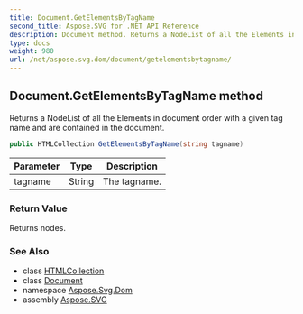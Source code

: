 ```yaml
---
title: Document.GetElementsByTagName
second_title: Aspose.SVG for .NET API Reference
description: Document method. Returns a NodeList of all the Elements in document order with a given tag name and are contained in the document
type: docs
weight: 980
url: /net/aspose.svg.dom/document/getelementsbytagname/
---
```

## Document.GetElementsByTagName method

Returns a NodeList of all the Elements in document order with a given tag name and are contained in the document.

```csharp
public HTMLCollection GetElementsByTagName(string tagname)
```

| Parameter | Type | Description |
| --- | --- | --- |
| tagname | String | The tagname. |

### Return Value

Returns nodes.

### See Also

* class [HTMLCollection](../../../aspose.svg.collections/htmlcollection/)
* class [Document](../)
* namespace [Aspose.Svg.Dom](../../../aspose.svg.dom/)
* assembly [Aspose.SVG](../../../)

